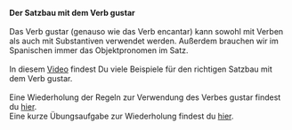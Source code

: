 <b>Der Satzbau mit dem Verb gustar</b>
<br />
<br /> Das Verb gustar (genauso wie das Verb encantar) kann sowohl mit Verben als auch mit Substantiven verwendet werden. Außerdem brauchen wir im Spanischen immer das Objektpronomen im Satz.
<br /> 
<br /> In diesem <a href="http://quietube7.com/v.php/http://www.youtube.com/watch?v=_k8dTeGUb3I&feature=youtu.be">Video</a> findest Du viele Beispiele für den richtigen Satzbau mit dem Verb gustar.
<br /> 
<br />  Eine Wiederholung der Regeln zur Verwendung des Verbes gustar findest du <a href="https://h5p.org/node/474215">hier</a>.
<br /> Eine kurze Übungsaufgabe zur Wiederholung findest du <a href="https://h5p.org/node/472545">hier</a>.  
